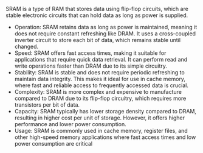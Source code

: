SRAM is a type of RAM that stores data using flip-flop circuits, which are stable electronic circuits that can hold data as long as power is supplied.

- Operation: SRAM retains data as long as power is maintained, meaning it does not require constant refreshing like DRAM. It uses a cross-coupled inverter circuit to store each bit of data, which remains stable until changed.
- Speed: SRAM offers fast access times, making it suitable for applications that require quick data retrieval. It can perform read and write operations faster than DRAM due to its simple circuitry.
- Stability: SRAM is stable and does not require periodic refreshing to maintain data integrity. This makes it ideal for use in cache memory, where fast and reliable access to frequently accessed data is crucial.
- Complexity: SRAM is more complex and expensive to manufacture compared to DRAM due to its flip-flop circuitry, which requires more transistors per bit of data.
- Capacity: SRAM typically has lower storage density compared to DRAM, resulting in higher cost per unit of storage. However, it offers higher performance and lower power consumption.
- Usage: SRAM is commonly used in cache memory, register files, and other high-speed memory applications where fast access times and low power consumption are critical
